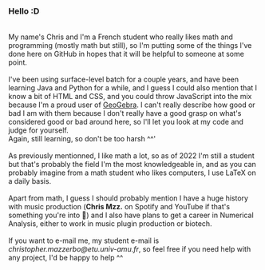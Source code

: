 ### Hello :D
<br>
My name's Chris and I'm a French student who really likes math and programming (mostly math but still),
so I'm putting some of the things I've done here on GitHub in hopes that it will be helpful to someone at some point.
<br>
<br>
I've been using surface-level batch for a couple years, and have been learning Java and Python for a while, and I guess I could also mention that I know a bit of HTML and CSS, and you could throw JavaScript into the mix because I'm a proud user of <a href="https://www.geogebra.org/u/chris_mzz">GeoGebra</a>.
I can't really describe how good or bad I am with them because I don't really have a good grasp on what's considered good or bad around here, 
so I'll let you look at my code and judge for yourself.
<br>
Again, still learning, so don't be too harsh ^^'
<br>
<br>
As previously mentionned, I like math a lot, so as of 2022 I'm still a student but that's probably the field I'm the most knowledgeable in, and as you can probably imagine from a math student who likes computers, I use LaTeX on a daily basis.
<br>
<br>
Apart from math, I guess I should probably mention I have a huge history with music production (<strong>Chris Mzz.</strong> on Spotify and YouTube if that's something you're into 👀) 
and I also have plans to get a career in Numerical Analysis, either to work in music plugin production or biotech.
<br>
<br>
If you want to e-mail me, my student e-mail is <i>christopher.mazzerbo@etu.univ-amu.fr</i>, so feel free if you need help with any project, I'd be happy to help ^^
